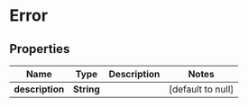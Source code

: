 # Error
## Properties

Name | Type | Description | Notes
------------ | ------------- | ------------- | -------------
**description** | **String** |  | [default to null]



